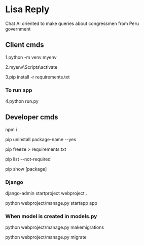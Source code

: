 # Lisa Reply

Chat AI oriented to make queries about congressmen from Peru government

## Client cmds

1.python -m venv myenv

2.myenv\Scripts\activate

3.pip install -r requirements.txt

### To run app

4.python run.py

## Developer cmds

npm i

pip uninstall package-name --yes

pip freeze > requirements.txt

pip list --not-required

pip show [package]

### Django

django-admin startproject webproject .

python webproject/manage.py startapp app

### When model is created in models.py

python webproject/manage.py makemigrations

python webproject/manage.py migrate
